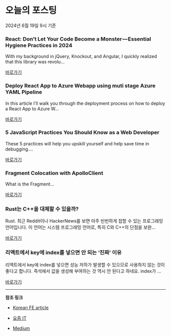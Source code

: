 # 오늘의 포스팅 
2024년 6월 19일 9시 기준 

### React: Don’t Let Your Code Become a Monster — Essential Hygiene Practices in 2024 

 With my background in jQuery, Knockout, and Angular, I quickly realized that this library was revolu... 

 [바로가기](https://medium.com/m/signin?actionUrl=https%3A%2F%2Fmedium.com%2F_%2Fbookmark%2Fp%2F5a058ff5c8f5&operation=register&redirect=https%3A%2F%2Fblog.quadiontech.com%2Freact-dont-let-your-code-become-a-monster-essential-hygiene-practices-in-2024-5a058ff5c8f5&source=---------0-84----------front_end_development------bookmark_preview----5b3fd32a_6961_48c4_808b_5314265938c5-------) 

### Deploy React App to Azure Webapp using muti stage Azure YAML Pipeline 

 In this article I’ll walk you through the deployment process on how to deploy a React App to Azure W... 

 [바로가기](https://medium.com/m/signin?actionUrl=https%3A%2F%2Fmedium.com%2F_%2Fbookmark%2Fp%2F99444112437f&operation=register&redirect=https%3A%2F%2Fmedium.com%2F%40prasad.reddy0708%2Fdeploy-react-app-to-azure-webapp-using-muti-stage-azure-yaml-pipeline-99444112437f&source=---------0-84----------react------bookmark_preview----32bf3970_0076_4e61_b624_c244856f6147-------) 

### 5 JavaScript Practices You Should Know as a Web Developer 

 These 5 practices will help you upskill yourself and help save time in debugging.... 

 [바로가기](https://medium.com/m/signin?actionUrl=https%3A%2F%2Fmedium.com%2F_%2Fbookmark%2Fp%2Fb3fcad1d3315&operation=register&redirect=https%3A%2F%2Fjavascript.plainenglish.io%2F5-javascript-practices-you-should-know-as-a-web-developer-b3fcad1d3315&source=---------0-84----------javascript------bookmark_preview----83d3eec3_a601_4a29_9b7e_3eecf2e0d2a5-------) 

### Fragment Colocation with ApolloClient 

 What is the Fragment... 

 [바로가기](https://medium.com/m/signin?actionUrl=https%3A%2F%2Fmedium.com%2F_%2Fbookmark%2Fp%2F815edbcf7a69&operation=register&redirect=https%3A%2F%2Ftechblog.shippio.io%2Ffragment-colocation-with-apolloclient-815edbcf7a69&source=---------0-84----------typescript------bookmark_preview----62cb694c_5374_471e_bb64_3686a9bcbda2-------) 

### Rust는 C++을 대체할 수 있을까? 

 Rust. 최근 Reddit이나 HackerNews를 보면 아주 빈번하게 접할 수 있는 프로그래밍 언어입니다. 이 언어는 시스템 프로그래밍 언어로, 특히 C와 C++의 단점을 보완... 

 [바로가기](https://yozm.wishket.com/magazine/detail/2635/) 

### 리액트에서 key에 index를 넣으면 안 되는 ‘진짜’ 이유 

 리액트에서 key에 index를 넣으면 성능 저하가 발생할 수 있으므로 사용하지 않는 것이 좋다고 합니다. 즉석에서 값을 생성해 부여하는 것 역시 안 된다고 하네요. index가 ... 

 [바로가기](https://yozm.wishket.com/magazine/detail/2634/) 

---

**참조 링크**

- [Korean FE article](https://kofearticle.substack.com) 

- [요즘 IT](https://yozm.wishket.com/magazine) 

- [Medium](https://medium.com) 


